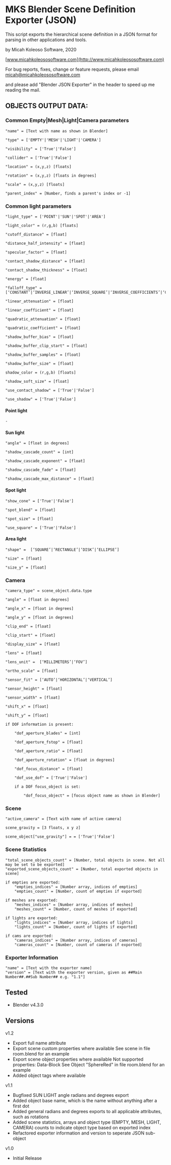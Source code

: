 # MKS Blender Scene Definition Exporter (JSON)

This script exports the hierarchical scene definition in a JSON format for parsing in other applications and tools.


by Micah Koleoso Software, 2020

[www.micahkoleososoftware.com](http://www.micahkoleososoftware.com)



For bug reports, fixes, change or feature requests, please email [micah@micahkoleososoftware.com](mailto:micah@micahkoleososoftware.com)

and please add "Blender JSON Exporter" in the header to speed up me reading the mail.



## OBJECTS OUTPUT DATA:

### Common Empty|Mesh|Light|Camera parameters

    "name" = [Text with name as shown in Blender]

    "type" = ['EMPTY'|'MESH'|'LIGHT'|'CAMERA']

    "visibility" = ['True'|'False']

    "collider" = ['True'|'False']

    "location" = (x,y,z) [floats]

    "rotation" = (x,y,z) [floats in degrees]

    "scale" = (x,y,z) [floats]

    "parent_index" = [Number, finds a parent's index or -1]   


### Common light parameters

    "light_type" = ['POINT'|'SUN'|'SPOT'|'AREA']

    "light_color" = (r,g,b) [floats]    

    "cutoff_distance" = [float]       

    "distance_half_intensity" = [float]

    "specular_factor" = [float]  
    
    "contact_shadow_distance" = [float]

    "contact_shadow_thickness" = [float]

    "energy" = [float]

    "falloff_type" = [‘CONSTANT’|‘INVERSE_LINEAR’|‘INVERSE_SQUARE’|‘INVERSE_COEFFICIENTS’|‘CUSTOM_CURVE’|‘LINEAR_QUADRATIC_WEIGHTED’]

    "linear_attenuation" = [float]

    "linear_coefficient" = [float]

    "quadratic_attenuation" = [float]

    "quadratic_coefficient" = [float]

    "shadow_buffer_bias" = [float]

    "shadow_buffer_clip_start" = [float]

    "shadow_buffer_samples" = [float]

    "shadow_buffer_size" = [float]    

    shadow_color = (r,g,b) [floats]  

    "shadow_soft_size" = [float]

    "use_contact_shadow" = ['True'|'False']

    "use_shadow" = ['True'|'False']

#### Point light

    -

#### Sun light

    "angle" = [float in degrees]

    "shadow_cascade_count" = [int]

    "shadow_cascade_exponent" = [float]

    "shadow_cascade_fade" = [float]

    "shadow_cascade_max_distance" = [float]

#### Spot light

    "show_cone" = ['True'|'False']

    "spot_blend" = [float]

    "spot_size" = [float]

    "use_square" = ['True'|'False']

#### Area light

    "shape" =  [‘SQUARE’|‘RECTANGLE’|‘DISK’|‘ELLIPSE’]
    
    "size" = [float]
    
    "size_y" = [float]


### Camera

    "camera_type" = scene_object.data.type

    "angle" = [float in degrees]

    "angle_x" = [float in degrees]

    "angle_y" = [float in degrees]

    "clip_end" = [float]

    "clip_start" = [float]

    "display_size" = [float]

    "lens" = [float]

    "lens_unit" =  [‘MILLIMETERS’|‘FOV’]

    "ortho_scale" = [float]

    "sensor_fit" = [‘AUTO’|‘HORIZONTAL’|‘VERTICAL’]

    "sensor_height" = [float]

    "sensor_width" = [float]

    "shift_x" = [float]

    "shift_y" = [float]

    if DOF information is present:

        "dof_aperture_blades" = [int]

        "dof_aperture_fstop" = [float]

        "dof_aperture_ratio" = [float]

        "dof_aperture_rotation" = [float in degrees]

        "dof_focus_distance" = [float]

        "dof_use_dof" = ['True'|'False']

        if a DOF focus_object is set:

            "dof_focus_object" = [focus object name as shown in Blender]


### Scene

    "active_camera" = [Text with name of active camera]

    scene_gravity = [3 floats, x y z]

    scene_object["use_gravity"] = = ['True'|'False']


### Scene Statistics

    "total_scene_objects_count" = [Number, total objects in scene. Not all may be set to be exported]
    "exported_scene_objects_count" = [Number, total exported objects in scene]
    
    if empties are exported:
        "empties_indices" = [Number array, indices of empties]
        "empties_count" = [Number, count of empties if exported]
    
    if meshes are exported:
        "meshes_indices" = [Number array, indices of meshes]
        "meshes_count" = [Number, count of meshes if exported]
    
    if lights are exported:
        "lights_indices" = [Number array, indices of lights]
        "lights_count" = [Number, count of lights if exported]
    
    if cams are exported:
        "cameras_indices" = [Number array, indices of cameras]
        "cameras_count" = [Number, count of cameras if exported]


### Exporter Information
    "name" = [Text with the exporter name]
    "version" = [Text with the exporter version, given as ##Main Number##.##Sub Number## e.g. "1.1"]


## Tested 
- Blender v4.3.0

## Versions

v1.2
- Export full name attribute
- Export scene custom properties where available
    See scene in file room.blend for an example
- Export scene object properties where available
    Not supported properties: Data-Block
    See Object "SphereRed" in file room.blend for an example
- Added object tags where available

v1.1 
- Bugfixed SUN LIGHT angle radians and degrees export
- Added object base name, which is the name without anything after a first dot
- Added general radians and degrees exports to all applicable attributes, such as rotations
- Added scene statistics, arrays and object type (EMPTY, MESH, LIGHT, CAMERA) counts to indicate object type based on exported index
- Refactored exporter information and version to seperate JSON sub-object 

v1.0 
- Initial Release